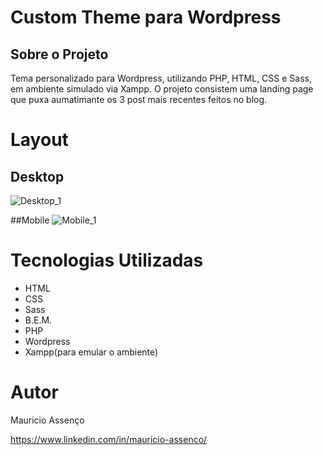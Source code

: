 # Custom Theme para Wordpress

## Sobre o Projeto
Tema personalizado para Wordpress, utilizando PHP, HTML, CSS e Sass, em ambiente simulado via Xampp. O projeto consistem uma landing page que puxa aumatimante os 3 post mais recentes feitos no blog.


# Layout

## Desktop
![Desktop_1](https://github.com/mauassenco/assets/blob/main/Captura%20de%20tela%202021-05-02%20201708.png)

##Mobile
![Mobile_1](https://github.com/mauassenco/assets/blob/main/Captura%20de%20tela%202021-05-02%20201708.png)


# Tecnologias Utilizadas
- HTML
- CSS
- Sass
- B.E.M.
- PHP
- Wordpress
- Xampp(para emular o ambiente)


# Autor

Mauricio Assenço

https://www.linkedin.com/in/mauricio-assenco/
